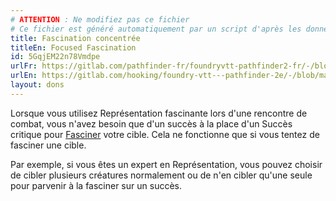 ```yaml
---
# ATTENTION : Ne modifiez pas ce fichier
# Ce fichier est généré automatiquement par un script d'après les données du module Foundry VTT officiel et de sa traduction
title: Fascination concentrée
titleEn: Focused Fascination
id: 5GqjEM22n78Vmdpe
urlFr: https://gitlab.com/pathfinder-fr/foundryvtt-pathfinder2-fr/-/blob/master/data/feats/5GqjEM22n78Vmdpe.htm
urlEn: https://gitlab.com/hooking/foundry-vtt---pathfinder-2e/-/blob/master/packs/data/feats.db/focused-fascination.json
layout: dons
---
```

Lorsque vous utilisez Représentation fascinante lors d'une rencontre de combat, vous n'avez besoin que d'un succès à la place d'un Succès critique pour [Fasciner](../conditions/fasciné.md) votre cible. Cela ne fonctionne que si vous tentez de fasciner une cible.

Par exemple, si vous êtes un expert en Représentation, vous pouvez choisir de cibler plusieurs créatures normalement ou de n'en cibler qu'une seule pour parvenir à la fasciner sur un succès.
